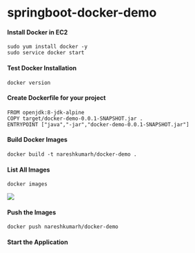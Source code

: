# springboot-docker-demo

#### Install Docker in EC2
```
sudo yum install docker -y
sudo service docker start
```

#### Test Docker Installation
```
docker version
```

#### Create Dockerfile for your project
```
FROM openjdk:8-jdk-alpine
COPY target/docker-demo-0.0.1-SNAPSHOT.jar .
ENTRYPOINT ["java","-jar","docker-demo-0.0.1-SNAPSHOT.jar"]
``` 

#### Build Docker Images
```
docker build -t nareshkumarh/docker-demo .
```

#### List All Images
```
docker images
```
![](docker_images.png)

#### Push the Images
```
docker push nareshkumarh/docker-demo
```

#### Start the Application
```
```
